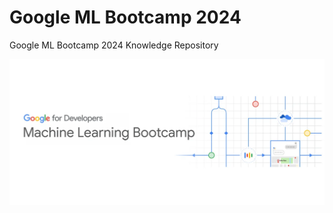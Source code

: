 # Google ML Bootcamp 2024
Google ML Bootcamp 2024 Knowledge Repository


![google bootcamp 2024](https://github.com/hoon0303/Google_ML_Bootcamp_2024/blob/main/cash/img/Group%202.webp)
